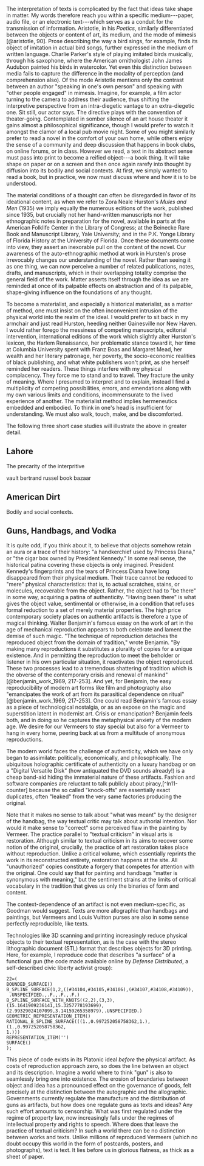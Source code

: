 The interpretation of texts is complicated by the fact that ideas take shape in matter. My
words therefore reach you within a specific medium---paper, audio file, or an electronic
text---which serves as a conduit for the transmission of information. Aristotle, in his
*Poetics*, similarly differentiated between the objects or content of art, its medium, and the
mode of mimesis [@aristotle, 90]. Prose describing the way a bird sings, for example, finds its
object of imitation in actual bird songs, further expressed in the medium of written language.
Charlie Parker's style of playing imitated birds musically, through his saxophone, where the
American ornithologist John James Audubon painted his birds in watercolor. Yet even this
distinction between media fails to capture the difference in the modality of perception (and
comprehension also). Of the mode Aristotle mentions only the contrast between an author
"speaking in one's own person" and speaking with "other people engaged" in mimesis.  Imagine,
for example, a film actor turning to the camera to address their audience, thus shifting the
interpretive perspective from an intra-diegetic vantage to an extra-diegetic one. Sit still,
our actor says.  The directive plays with the convention of theater-going.  Contemplated in
somber silence of an art house theater it gains almost a philosophical significance, though I
would prefer to watch it amongst the clamor of a local pub movie night.  Some of you might
similarly prefer to read a novel in the comfort of your own home, while others enjoy the sense
of a community and deep discussion that happens in book clubs, on online forums, or in class.
However we read, a text in its abstract sense must pass into print to become a reified
object---a book thing. It will take shape on paper or on a screen and then once again rarefy
into thought by diffusion into its bodily and social contexts. At first, we simply wanted to
read a book, but in practice, we now must discuss where and how it is to be understood.

The material conditions of a thought can often be disregarded in favor of its ideational
content, as when we refer to Zora Neale Hurston's *Mules and Men* (1935) we imply equally the
numerous editions of the work, published since 1935, but crucially not her hand-written
manuscripts nor her ethnographic notes in preparation for the novel, available in parts at the
American Folklife Center in the Library of Congress; at the Beinecke Rare Book and Manuscript
Library, Yale University; and in the P.K. Yonge Library of Florida History at the University of
Florida. Once these documents come into view, they assert an inexorable pull on the content of
the novel. Our awareness of the auto-ethnographic method at work in Hursten's prose irrevocably
changes our understanding of the novel. Rather than seeing it as one thing, we can now perceive
a number of related publications, notes, drafts, and manuscripts, which in their overlapping
totality comprise the general field of the work. Matter asserts itself through the idea as we
are reminded at once of its palpable effects on abstraction and of its palpable, shape-giving
influence on the foundations of any thought.

To become a materialist, and especially a historical materialist, as a matter of method, one
must insist on the often inconvenient intrusion of the physical world into the realm of the
ideal. I would prefer to sit back in my armchair and just read Hurston, heeding neither
Gainesville  nor New Haven. I would rather forego the messiness of competing manuscripts,
editorial intervention, international editions of the work which slightly alter Hurston's
lexicon, the Harlem Renaissance, her problematic stance toward it, her time at Columbia
University spent with Franz Boas and Margaret Mead, her wealth and her literary patronage, her
poverty, the socio-economic realities of black publishing, and what white publishers won't
print, as she herself reminded her readers. These things interfere with my physical
complacency. They force me to stand and to travel. They fracture the unity of meaning. Where I
presumed to interpret and to explain, instead I find a multiplicity of competing possibilities,
errors, and emendations along with my own various limits and conditions, incommensurate to the
lived experience of another. The materialist method implies hermeneutics embedded and embodied.
To think in one's head is insufficient for understanding. We must also walk, touch, make, and
be discomforted.

The following three short case studies will illustrate the above in greater detail.

## Lahore

The precarity of the interpritive 

vault
bertrand russel
book bazaar

## American Dirt

Bodily and social contexts.

## Guns, Handbags, and Vodka

It is quite odd, if you think about it, to believe that objects somehow retain an aura or a
trace of their history: "a handkerchief used by Princess Diana," or "the cigar box owned by
President Kennedy." In some real sense, the historical patina covering these objects is only
imagined. President Kennedy's fingerprints and the tears of Princess Diana have long
disappeared from their physical medium. Their trace cannot be reduced to "mere" physical
characteristics: that is, to actual scratches, stains, or molecules, recoverable from the
object. Rather, the object had to "be there" in some way, acquiring a patina of authenticity.
"Having been there" is what gives the object value, sentimental or otherwise, in a condition
that refuses formal reduction to a set of merely material properties. The high price
contemporary society places on authentic artifacts is therefore a type of magical thinking.
Walter Benjamin's famous essay on the work of art in the age of mechanical reproduction appears
to both celebrate and lament the demise of such magic.  "The technique of reproduction detaches
the reproduced object from the domain of tradition," wrote Benjamin. "By making many
reproductions it substitutes a plurality of copies for a unique existence. And in permitting
the reproduction to meet the beholder or listener in his own particular situation, it
reactivates the object reproduced. These two processes lead to a tremendous shattering of
tradition which is the obverse of the contemporary crisis and renewal of mankind"
[@benjamin_work_1969, 217-253]. And yet, for Benjamin, the easy reproducibility of modern art
forms like film and photography also "emancipates the work of art from its parasitical
dependence on ritual" [@benjamin_work_1969, 217-253]. One could read Benjamin's famous essay as
a piece of technological nostalgia, or as an expose on the magic and superstition latent in
modernist art. Crisis or emancipation? Benjamin feels both, and in doing so he captures the
metaphysical anxiety of the modern age. We desire for our Vermeers to stay special but also for
a Vermeer to hang in every home, peering back at us from a multitude of anonymous
reproductions.

The modern world faces the challenge of authenticity, which we have only began to assimilate:
politically, economically, and philosophically. The ubiquitous holographic certificate of
authenticity on a luxury handbag or on a "Digital Versatile Disk" (how antiquated the DVD
sounds already!) is a cheap band-aid hiding the immaterial nature of these artifacts. Fashion
and software companies are reluctant to talk publicly about piracy,[^ln11-counter] because the
so called "knock-offs" are essentially exact duplicates, often "leaked" from the very same
factories producing the original.

Note that it makes no sense to talk about "what was meant" by the designer of the handbag, the
way textual critic may talk about authorial intention. Nor would it make sense to "correct"
some perceived flaw in the painting by Vermeer. The practice parallel to "textual criticism" in
visual arts is restoration. Although similar to textual criticism in its aims to recover some
notion of the original, crucially, the practice of art restoration takes place without
reproduction. Unlike a critical volume, which essentially reprints the work in its
reconstructed entirety, restoration happens at the site. All "unauthorized" copies constitute a
forgery that competes for attention with the original. One could say that for painting and
handbags "matter is synonymous with meaning," but the sentiment strains at the limits of
critical vocabulary in the tradition that gives us only the binaries of form and content.

The context-dependence of an artifact is not even medium-specific, as Goodman would suggest.
Texts are more allographic than handbags and paintings, but Vermeers and Louis Vuitton purses
are also in some sense perfectly reproducible, like texts.

Technologies like 3D scanning and printing increasingly reduce physical objects to their
textual representation, as is the case with the stereo lithographic document (STL) format that
describes objects for 3D printing.  Here, for example, I reproduce code that describes "a
surface" of a functional gun (the code made available online by *Defense Distributed*, a
self-described civic liberty activist group):

```
22=(
BOUNDED_SURFACE()
B_SPLINE_SURFACE(1,2,((#34104,#34105,#34106),(#34107,#34108,#34109)),
 .UNSPECIFIED.,.F.,.F.,.F.)
B_SPLINE_SURFACE_WITH_KNOTS((2,2),(3,3),(15.1641909236141,15.3257778193699),
(2.99329024107099,3.14159265358979),.UNSPECIFIED.)
GEOMETRIC_REPRESENTATION_ITEM()
RATIONAL_B_SPLINE_SURFACE(((1.,0.997252058758362,1.),(1.,0.997252058758362,
1.)))
REPRESENTATION_ITEM('')
SURFACE()
);
```

This piece of code exists in its Platonic ideal *before* the physical artifact.  As costs of
reproduction approach zero, so does the line between an object and its description. Imagine a
world where to think "gun" is also to seamlessly bring one into existence. The erosion of
boundaries between object and idea has a pronounced effect on the governance of goods, felt
precisely at the distinction between the autographic and the allographic. Governments currently
regulate the manufacture and the distribution of guns as artifacts, but how does one regulate
guns as texts and ideas? Any such effort amounts to censorship. What was first regulated under
the regime of property law, now increasingly falls under the regimes of intellectual property
and rights to speech. Where does that leave the practice of textual criticism? In such a world
there can be no distinction between works and texts. Unlike millions of reproduced Vermeers
(which no doubt occupy this world in the form of postcards, posters, and photographs), text is
text. It lies before us in glorious flatness, as thick as a sheet of paper.
